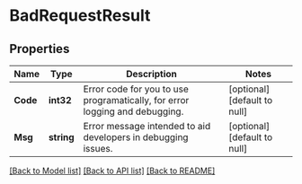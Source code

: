 # BadRequestResult

## Properties
Name | Type | Description | Notes
------------ | ------------- | ------------- | -------------
**Code** | **int32** | Error code for you to use programatically, for error logging and debugging. | [optional] [default to null]
**Msg** | **string** | Error message intended to aid developers in debugging issues. | [optional] [default to null]

[[Back to Model list]](../README.md#documentation-for-models) [[Back to API list]](../README.md#documentation-for-api-endpoints) [[Back to README]](../README.md)

